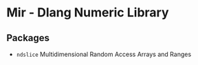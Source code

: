 # Mir - Dlang Numeric Library

## Packages
 - `ndslice` Multidimensional Random Access Arrays and Ranges
